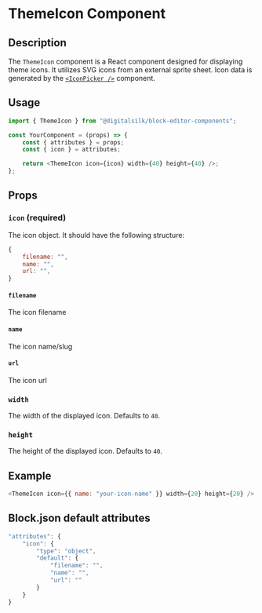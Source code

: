 # ThemeIcon Component

## Description

The `ThemeIcon` component is a React component designed for displaying theme icons. It utilizes SVG icons from an external sprite sheet. Icon data is generated by the [`<IconPicker />`](../icon-picker/readme.md) component.

## Usage

```js
import { ThemeIcon } from "@digitalsilk/block-editor-components";

const YourComponent = (props) => {
	const { attributes } = props;
	const { icon } = attributes;

	return <ThemeIcon icon={icon} width={40} height={40} />;
};
```

## Props

### `icon` (required)

The icon object. It should have the following structure:

```js
{
    filename: "",
    name: "",
    url: "",
}
```

#### `filename`

The icon filename

#### `name`

The icon name/slug

#### `url`

The icon url

### `width`

The width of the displayed icon. Defaults to `40`.

### `height`

The height of the displayed icon. Defaults to `40`.

## Example

```js
<ThemeIcon icon={{ name: "your-icon-name" }} width={20} height={20} />
```

## Block.json default attributes

```js
"attributes": {
    "icon": {
        "type": "object",
        "default": {
            "filename": "",
            "name": "",
            "url": ""
        }
    }
}
```
